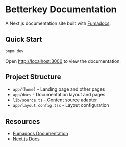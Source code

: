 # Betterkey Documentation

A Next.js documentation site built with [Fumadocs](https://fumadocs.vercel.app).

## Quick Start

```bash
pnpm dev
```

Open [http://localhost:3000](http://localhost:3000) to view the documentation.

## Project Structure

- `app/(home)` - Landing page and other pages
- `app/docs` - Documentation layout and pages
- `lib/source.ts` - Content source adapter
- `app/layout.config.tsx` - Layout configuration

## Resources

- [Fumadocs Documentation](https://fumadocs.dev/docs/mdx)
- [Next.js Docs](https://nextjs.org/docs)
